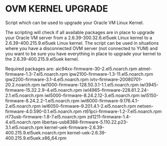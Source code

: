 # OVM KERNEL UPGRADE
Script which can be used to upgrade your Oracle VM Linux Kernel. 

The scripting will check if all available packages are in place to upgrade your Oracle VM server from a 2.6.39-300.32.6.el5uek Linux kernel to a 2.6.39-400.215.9.el5uek Linux kernel. The script can be used in situations where you have a disconnected OVM server (not connected to YUM) and you want to be sure you have everything in place to upgrade your kernel to the  2.6.39-400.215.9.el5uek kernel.

Required packages are:
  aic94xx-firmware-30-2.el5.noarch.rpm
  atmel-firmware-1.3-7.el5.noarch.rpm
  ipw2100-firmware-1.3-11.el5.noarch.rpm
  ipw2200-firmware-3.1-4.el5.noarch.rpm
  ivtv-firmware-20080701-20.2.noarch.rpm
  iwl1000-firmware-128.50.3.1-1.1.el5.noarch.rpm
  iwl3945-firmware-15.32.2.9-4.el5.noarch.rpm
  iwl4965-firmware-228.61.2.24-2.1.el5.noarch.rpm
  iwl5000-firmware-8.24.2.12-3.el5.noarch.rpm
  iwl5150-firmware-8.24.2.2-1.el5.noarch.rpm
  iwl6000-firmware-9.176.4.1-2.el5.noarch.rpm
  iwl6050-firmware-9.201.4.1-2.el5.noarch.rpm
  netxen-firmware-4.0.590-0.1.el5.noarch.rpm
  rt61pci-firmware-1.2-7.el5.noarch.rpm
  rt73usb-firmware-1.8-7.el5.noarch.rpm
  zd1211-firmware-1.4-4.el5.noarch.rpm
  libertas-usb8388-firmware-5.110.22.p23-3.1.el5.noarch.rpm
  kernel-uek-firmware-2.6.39-400.215.9.el5uek.noarch.rpm
  kernel-uek-2.6.39-400.215.9.el5uek.x86_64.rpm
